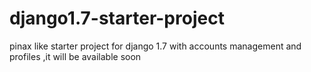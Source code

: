 django1.7-starter-project
=========================

pinax like starter project for django 1.7 with accounts management and profiles ,it will be available soon 
